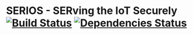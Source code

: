 # SERIOS - SERving the IoT Securely [![Build Status](https://travis-ci.org/SEDARI/serios.svg?branch=master)](https://travis-ci.org/SEDARI/serios.svg?branch=master) [![Dependencies Status](https://david-dm.org/SEDARI/serios.svg)](https://david-dm.org/SEDARI/serios.svg)

